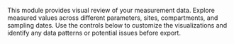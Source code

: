 This module provides visual review of your measurement data. Explore measured values across different parameters, sites, compartments, and sampling dates. Use the controls below to customize the visualizations and identify any data patterns or potential issues before export.